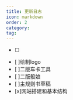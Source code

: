 ```yaml
---
title: 更新日志
icon: markdown
order: 2
category:
tag:
---
```

- [ ]
- [ ]绘制logo
- [ ]二版车卡工具
- [ ]二版骰娘
- [ ]主规则书草稿
- [x]网站搭建和基本结构
